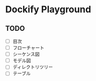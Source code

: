 # Dockify Playground

## TODO

* [ ] 目次
* [ ] フローチャート
* [ ] シーケンス図
* [ ] モデル図
* [ ] ディレクトリツリー
* [ ] テーブル
